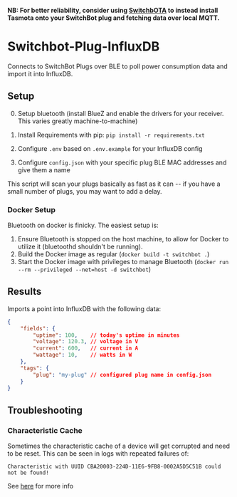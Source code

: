**NB: For better reliability, consider using [SwitchbOTA](https://github.com/kendallgoto/switchbota) to instead install Tasmota onto your SwitchBot plug and fetching data over local MQTT.**

# Switchbot-Plug-InfluxDB
Connects to SwitchBot Plugs over BLE to poll power consumption data and import it into InfluxDB.

## Setup

0. Setup bluetooth (install BlueZ and enable the drivers for your receiver. This varies greatly machine-to-machine)

1. Install Requirements with pip: `pip install -r requirements.txt`

2. Configure `.env` based on `.env.example` for your InfluxDB config

3. Configure `config.json` with your specific plug BLE MAC addresses and give them a name

This script will scan your plugs basically as fast as it can -- if you have a small number of plugs, you may want to add a delay.

### Docker Setup
Bluetooth on docker is finicky. The easiest setup is:
1. Ensure Bluetooth is stopped on the host machine, to allow for Docker to utilize it (bluetoothd shouldn't be running).
2. Build the Docker image as regular (`docker build -t switchbot .`)
3. Start the Docker image with privileges to manage Bluetooth (`docker run --rm --privileged --net=host -d switchbot`)

## Results

Imports a point into InfluxDB with the following data:

```json
{
    "fields": {
        "uptime": 100,    // today's uptime in minutes
        "voltage": 120.3, // voltage in V
        "current": 600,   // current in A
        "wattage": 10,    // watts in W
    },
    "tags": {
        "plug": "my-plug" // configured plug name in config.json
    }
}
```

## Troubleshooting
### Characteristic Cache
Sometimes the characteristic cache of a device will get corrupted and need to be reset. This can be seen in logs with repeated failures of:
```
Characteristic with UUID CBA20003-224D-11E6-9FB8-0002A5D5C51B could not be found!
```
See [here](https://bleak.readthedocs.io/en/latest/troubleshooting.html#id2) for more info
